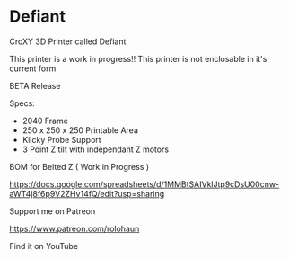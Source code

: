 # Defiant
 CroXY 3D Printer called Defiant
 
 This printer is a work in progress!! This printer is not enclosable in it's current form
 
 BETA Release
 
 Specs:
 - 2040 Frame
 - 250 x 250 x 250 Printable Area
 - Klicky Probe Support
 - 3 Point Z tilt with independant Z motors
 
 BOM for Belted Z ( Work in Progress )
 
 https://docs.google.com/spreadsheets/d/1MMBtSAIVklJtp9cDsU00cnw-aWT4j8f6p9V2ZHv14fQ/edit?usp=sharing
 
 Support me on Patreon
 
 https://www.patreon.com/rolohaun
 
 Find it on YouTube
 
 
 
